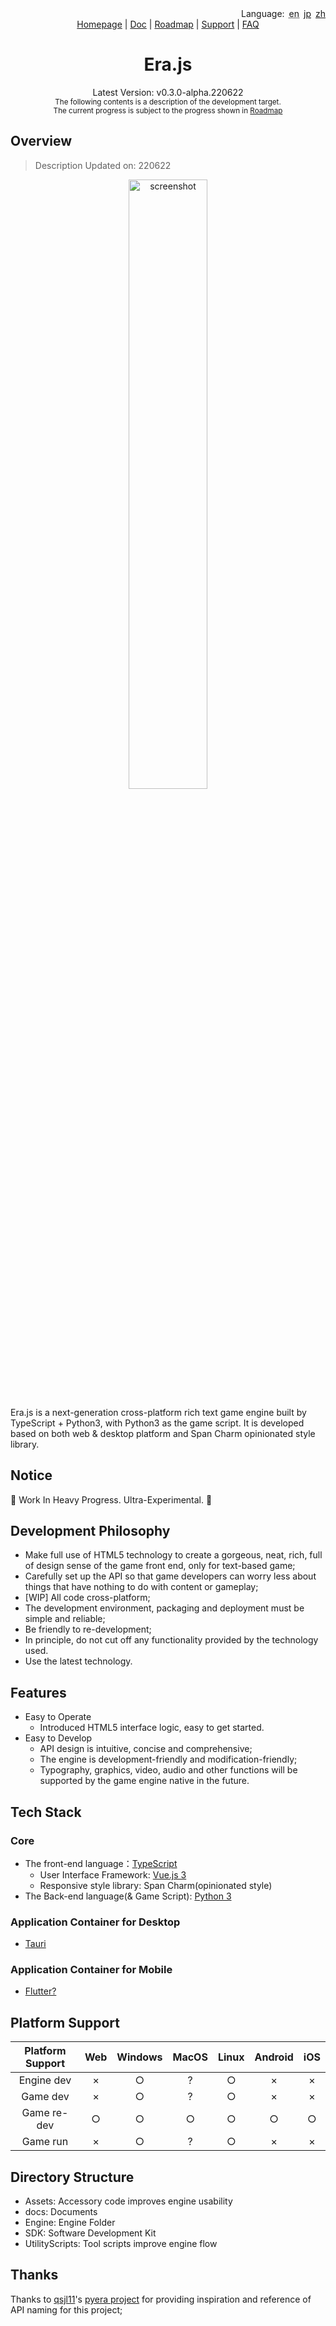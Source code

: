 <div align='right'><span>Language:&ensp;</span><span><abbr title='Need to be translated!'>en</abbr></span>&ensp;<span><a href='README-jp.md'><abbr title='Need to be translated!'>jp</abbr></a></span>&ensp;<span><a href='README-zh.md'>zh</a></span></div>

<div align="center">
  <a href="http://erajs.net">Homepage</a> |
  <a href="https://github.com/miswanting/Era.js/wiki">Doc</a> |
  <a href="https://github.com/miswanting/Era.js/projects">Roadmap</a> |
  <a href="https://github.com/miswanting/Era.js/issues">Support</a> |
  <a href="https://github.com/miswanting/Era.js/wiki/FAQ">FAQ</a>
</div>


<h1 align="center">Era.js</h1>
<div align="center">Latest Version: v0.3.0-alpha.220622</div>
<div align="center"><sub>The following contents is a description of the development target.<br />The current progress is subject to the progress shown in <a href="https://github.com/miswanting/Era.js/projects">Roadmap</a></sub></div>

## Overview

>   Description Updated on: 220622

<div align='center'><img src="ss.png" alt="screenshot" width="50%" /></div>

Era.js is a next-generation cross-platform rich text game engine built by TypeScript + Python3, with Python3 as the game script. It is developed based on both web & desktop platform and Span Charm opinionated style library.

## Notice

🚧 Work In Heavy Progress. Ultra-Experimental. 🚧

## Development Philosophy

- Make full use of HTML5 technology to create a gorgeous, neat, rich, full of design sense of the game front end, only for text-based game;
- Carefully set up the API so that game developers can worry less about things that have nothing to do with content or gameplay;
- [WIP] All code cross-platform;
- The development environment, packaging and deployment must be simple and reliable;
- Be friendly to re-development;
- In principle, do not cut off any functionality provided by the technology used.
- Use the latest technology.

## Features

- Easy to Operate
  - Introduced HTML5 interface logic, easy to get started.
- Easy to Develop
  - API design is intuitive, concise and comprehensive;
  - The engine is development-friendly and modification-friendly;
  - Typography, graphics, video, audio and other functions will be supported by the game engine native in the future.

## Tech Stack

### Core

- The front-end language：[TypeScript]()
  - User Interface Framework: [Vue.js 3](https://vuejs.org/)
  - Responsive style library: Span Charm(opinionated style)
- The Back-end language(& Game Script): [Python 3](https://www.python.org/)
### Application Container for Desktop

-   [Tauri](https://tauri.studio/)

### Application Container for Mobile

-   [Flutter?](https://flutter.dev/)

## Platform Support

| Platform Support | Web  | Windows | MacOS | Linux | Android | iOS  |
| :--------------: | :--: | :-----: | :---: | :---: | :-----: | :--: |
|    Engine dev    |  ×   |    ○    |   ?   |   ○   |    ×    |  ×   |
|     Game dev     |  ×   |    ○    |   ?   |   ○   |    ×    |  ×   |
|   Game re-dev    |  ○   |    ○    |   ○   |   ○   |    ○    |  ○   |
|     Game run     |  ×   |    ○    |   ?   |   ○   |    ×    |  ×   |

## Directory Structure

-   Assets: Accessory code improves engine usability
-   docs: Documents
-   Engine: Engine Folder
-   SDK: Software Development Kit
-   UtilityScripts: Tool scripts improve engine flow

## Thanks

Thanks to [qsjl11](https://github.com/qsjl11)'s [pyera project](https://github.com/qsjl11/pyera) for providing inspiration and reference of API naming for this project;